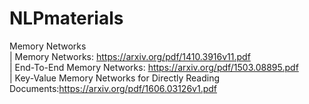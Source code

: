 # NLPmaterials

Memory Networks<br />
 | Memory Networks: https://arxiv.org/pdf/1410.3916v11.pdf<br />
 | End-To-End Memory Networks: https://arxiv.org/pdf/1503.08895.pdf<br />
    | Key-Value Memory Networks for Directly Reading Documents:https://arxiv.org/pdf/1606.03126v1.pdf<br />
